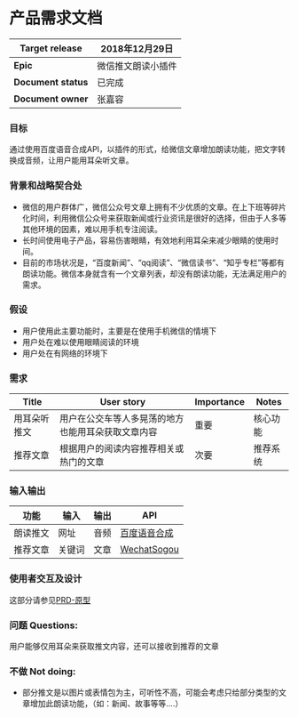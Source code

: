 # 产品需求文档

| Target release  | 2018年12月29日  |
| ------------- | ------------- |
| **Epic**  | 微信推文朗读小插件  |
| **Document status**  | 已完成  |
| **Document owner**  | 张嘉容  |


### 目标
通过使用百度语音合成API，以插件的形式，给微信文章增加朗读功能，把文字转换成音频，让用户能用耳朵听文章。

### 背景和战略契合处
- 微信的用户群体广，微信公众号文章上拥有不少优质的文章。在上下班等碎片化时间，利用微信公众号来获取新闻或行业资讯是很好的选择，但由于人多等其他环境的因素，难以用手机专注阅读。
- 长时间使用电子产品，容易伤害眼睛，有效地利用耳朵来减少眼睛的使用时间。
- 目前的市场状况是，“百度新闻”、“qq阅读”、“微信读书”、“知乎专栏”等都有朗读功能。微信本身就含有一个文章列表，却没有朗读功能，无法满足用户的需求。

### 假设
- 用户使用此主要功能时，主要是在使用手机微信的情境下
- 用户处在难以使用眼睛阅读的环境
- 用户处在有网络的环境下

### 需求
| **Title**   |    **User story**   |  **Importance**|     **Notes**    |
| ------------- | ------------- |------------- |------------- |
| 用耳朵听推文 | 用户在公交车等人多晃荡的地方也能用耳朵获取文章内容 | 重要 |  核心功能  |
| 推荐文章 | 根据用户的阅读内容推荐相关或热门的文章 | 次要  |  推荐系统  |


### 输入输出
| **功能**   |    **输入**   |  **输出**|     **API**    |
| ------------- | ------------- |------------- |------------- |
| 朗读推文 | 网址 | 音频 | [百度语音合成](http://ai.baidu.com/docs#/TTS-API/top)  |
| 推荐文章 | 关键词 |文章 |  [WechatSogou](https://github.com/Chyroc/WechatSogou)  |

### 使用者交互及设计
这部分请参见[PRD-原型](/PRD-原型.md)

### 问题 Questions: 
用户能够仅用耳朵来获取推文内容，还可以接收到推荐的文章

### 不做 Not doing: 
- 部分推文是以图片或表情包为主，可听性不高，可能会考虑只给部分类型的文章增加此朗读功能，（如：新闻、故事等等....）
